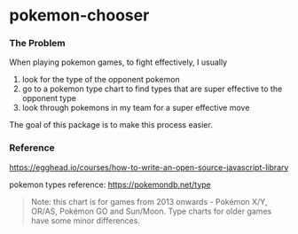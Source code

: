 # pokemon-chooser

### The Problem

When playing pokemon games, to fight effectively, I usually
1. look for the type of the opponent pokemon
2. go to a pokemon type chart to find types that are super effective to the opponent type
3. look through pokemons in my team for a super effective move

The goal of this package is to make this process easier.

### Reference

https://egghead.io/courses/how-to-write-an-open-source-javascript-library

pokemon types reference: https://pokemondb.net/type

> Note: this chart is for games from 2013 onwards - Pokémon X/Y, OR/AS, Pokémon GO and Sun/Moon. Type charts for older games have some minor differences.